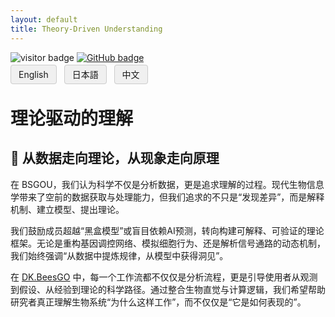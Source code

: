 ```yaml
---
layout: default
title: Theory-Driven Understanding
---
```


<!-- Info Row: Visitor count + GitHub profile -->
<div style="margin-top: 10px; margin-bottom: 8px;">
  <img src="https://visitor-badge.laobi.icu/badge?page_id=labonom.github.io/sources/Theory_Driven_Understanding_CH.html" alt="visitor badge"/>
  <a href="https://github.com/LabOnoM">
    <img src="https://img.shields.io/badge/GitHub-Profile-black?logo=github" alt="GitHub badge"/>
  </a>
</div>

<!-- Language Switch Row -->
<div>
  <a href="/sources/Theory_Driven_Understanding.html" style="padding: 6px 12px; border: 1px solid #ccc; background-color: #f0f0f0; text-decoration: none; border-radius: 4px; margin-right: 8px;">English</a>
  <a href="/sources/Theory_Driven_Understanding_JP.html" style="padding: 6px 12px; border: 1px solid #ccc; background-color: #f0f0f0; text-decoration: none; border-radius: 4px; margin-right: 8px;">日本語</a>
  <a href="/sources/Theory_Driven_Understanding_CH.html" style="padding: 6px 12px; border: 1px solid #ccc; background-color: #f0f0f0; text-decoration: none; border-radius: 4px;">中文</a>
</div>

# 理论驱动的理解
## 🧠 从数据走向理论，从现象走向原理
在 BSGOU，我们认为科学不仅是分析数据，更是追求理解的过程。现代生物信息学带来了空前的数据获取与处理能力，但我们追求的不只是“发现差异”，而是解释机制、建立模型、提出理论。

我们鼓励成员超越“黑盒模型”或盲目依赖AI预测，转向构建可解释、可验证的理论框架。无论是重构基因调控网络、模拟细胞行为、还是解析信号通路的动态机制，我们始终强调“从数据中提炼规律，从模型中获得洞见”。

在 [DK.BeesGO](https://www.bs-gou.com/DK.BeesGO/) 中，每一个工作流都不仅仅是分析流程，更是引导使用者从观测到假设、从经验到理论的科学路径。通过整合生物直觉与计算逻辑，我们希望帮助研究者真正理解生物系统“为什么这样工作”，而不仅仅是“它是如何表现的”。
